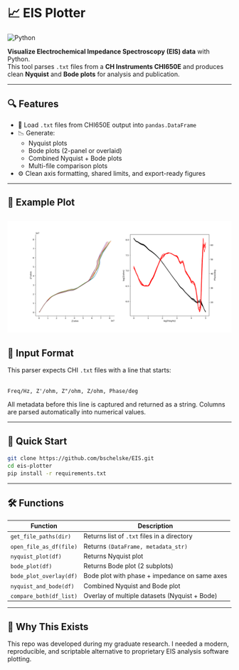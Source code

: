 # 📈 EIS Plotter

![Python](https://img.shields.io/badge/Python-3.11-blue.svg)

**Visualize Electrochemical Impedance Spectroscopy (EIS) data** with Python.  
This tool parses `.txt` files from a **CH Instruments CHI650E** and produces clean **Nyquist** and **Bode plots** for analysis and publication.

---

## 🔍 Features

- 📂 Load `.txt` files from CHI650E output into `pandas.DataFrame`
- 📉 Generate:
  - Nyquist plots
  - Bode plots (2-panel or overlaid)
  - Combined Nyquist + Bode plots
  - Multi-file comparison plots
- ⚙️ Clean axis formatting, shared limits, and export-ready figures

---

## 🧪 Example Plot

![example](docs/example.png) 
---

## 📁 Input Format

This parser expects CHI `.txt` files with a line that starts:

```

Freq/Hz, Z'/ohm, Z"/ohm, Z/ohm, Phase/deg

````

All metadata before this line is captured and returned as a string. Columns are parsed automatically into numerical values.

---

## 🚀 Quick Start

```bash
git clone https://github.com/bschelske/EIS.git
cd eis-plotter
pip install -r requirements.txt
````


---

## 🛠 Functions

| Function                | Description                                   |
| ----------------------- | --------------------------------------------- |
| `get_file_paths(dir)`   | Returns list of `.txt` files in a directory   |
| `open_file_as_df(file)` | Returns `(DataFrame, metadata_str)`           |
| `nyquist_plot(df)`      | Returns Nyquist plot                          |
| `bode_plot(df)`         | Returns Bode plot (2 subplots)                |
| `bode_plot_overlay(df)` | Bode plot with phase + impedance on same axes |
| `nyquist_and_bode(df)`  | Combined Nyquist and Bode plot                |
| `compare_both(df_list)` | Overlay of multiple datasets (Nyquist + Bode) |

---

## 🧠 Why This Exists

This repo was developed during my graduate research. I needed a modern, reproducible, and scriptable alternative to proprietary EIS analysis software plotting.
